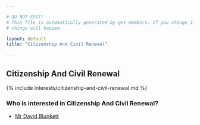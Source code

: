```yaml
---

# DO NOT EDIT!
# This file is automatically generated by get-members. If you change it, bad
# things will happen.

layout: default
title: "Citizenship And Civil Renewal"

---
```


## Citizenship And Civil Renewal

{% include interests/citizenship-and-civil-renewal.md %}

### Who is interested in Citizenship And Civil Renewal?


* [Mr David Blunkett](/members/mr-david-blunkett.html)

